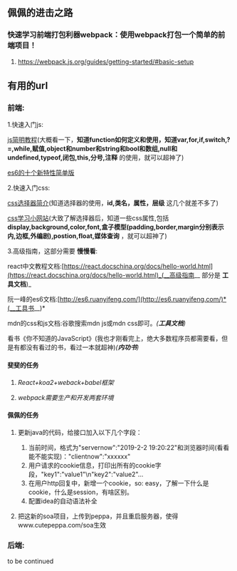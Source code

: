 ## 佩佩的进击之路
### 快速学习前端打包利器webpack：使用webpack打包一个简单的前端项目！
1. https://webpack.js.org/guides/getting-started/#basic-setup


## 有用的url

### 前端:


1.快速入门js:

[js简明教程](http://yanhaijing.com/basejs/)(大概看一下，__知道function如何定义和使用，知道var,for,if,switch,?=,while,赋值,object和number和string和bool和数组,null和undefined,typeof,闭包,this,分号,注释__ 的使用，就可以超神了)

[es6的十个新特性简单版](https://juejin.im/post/5b1d1fd6f265da6e410e137c)


2.快速入门css: 

[css选择器简介](https://www.jianshu.com/p/e7a752d0dd38)(知道选择器的使用，__id,类名，属性，层级__ 这几个就差不多了)

[css学习小网站](http://zh.learnlayout.com/)(大致了解选择器后，知道一些css属性,包括 __display,background,color,font,盒子模型(padding,border,margin分别表示内,边框,外编剧),postion,float,媒体查询__ ，就可以超神了)


3.高级指南，这部分需要 __慢慢看__:

react中文教程文档:[https://react.docschina.org/docs/hello-world.html](https://react.docschina.org/docs/hello-world.html)_(__高级指南__ 部分是 __工具文档__)_

阮一峰的es6文档:[http://es6.ruanyifeng.com/](http://es6.ruanyifeng.com/)*(__工具书__)*

mdn的css和js文档:谷歌搜索mdn js或mdn css即可。*(__工具文档__)*

看书《你不知道的JavaScript》(我也才刚看完上，绝大多数程序员都需要看，但是有都没有看过的书，看过一本就超神)*(__内功书__)*

#### 斐斐的任务

1. _React+koa2+weback+babel框架_

1. _webpack需要生产和开发两套环境_

#### 佩佩的任务

1. 更新java的代码，给接口加入以下几个字段：
    1. 当前时间，格式为"servernow":"2019-2-2 19:20:22"和浏览器时间(看看能不能实现)："clientnow":"xxxxxx"
    1. 用户请求的cookie信息，打印出所有的cookie字段，"key1":"value1"\n"key2":"value2"...
    1. 在用户http回复中，新增一个cookie，so: easy，了解一下什么是cookie，什么是session，有啥区别。
    1. 配置idea的自动语法补全

1. 把这新的soa项目，上传到peppa，并且重启服务器，使得www.cutepeppa.com/soa生效


### 后端:

to be continued





